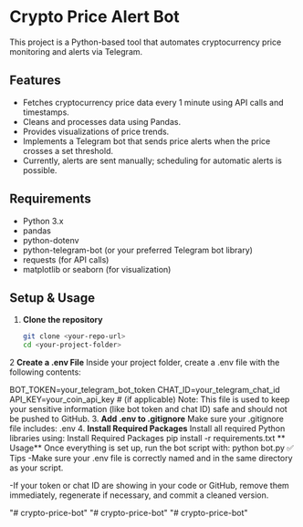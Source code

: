 # Crypto Price Alert Bot

This project is a Python-based tool that automates cryptocurrency price monitoring and alerts via Telegram.

## Features

- Fetches cryptocurrency price data every 1 minute using API calls and timestamps.
- Cleans and processes data using Pandas.
- Provides visualizations of price trends.
- Implements a Telegram bot that sends price alerts when the price crosses a set threshold.
- Currently, alerts are sent manually; scheduling for automatic alerts is possible.

## Requirements

- Python 3.x
- pandas
- python-dotenv
- python-telegram-bot (or your preferred Telegram bot library)
- requests (for API calls)
- matplotlib or seaborn (for visualization)

## Setup & Usage

1. **Clone the repository**

   ```bash
   git clone <your-repo-url>
   cd <your-project-folder>
2 **Create a .env File**
Inside your project folder, create a .env file with the following contents:

BOT_TOKEN=your_telegram_bot_token
CHAT_ID=your_telegram_chat_id
API_KEY=your_coin_api_key  # (if applicable)
Note: This file is used to keep your sensitive information (like bot token and chat ID) safe and should not be pushed to GitHub.
3. **Add .env to .gitignore**
Make sure your .gitignore file includes:
.env
4. **Install Required Packages**
Install all required Python libraries using:
Install Required Packages
pip install -r requirements.txt
** Usage**
Once everything is set up, run the bot script with:
python bot.py
✅ Tips
-Make sure your .env file is correctly named and in the same directory as your script.

-If your token or chat ID are showing in your code or GitHub, remove them immediately, regenerate if necessary, and commit a cleaned version.


"# crypto-price-bot" 
"# crypto-price-bot" 
"# crypto-price-bot" 
